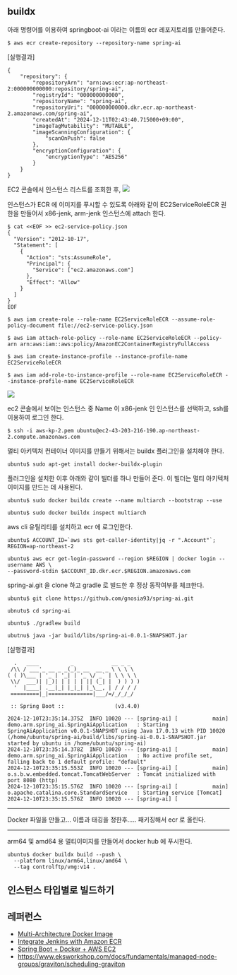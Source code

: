 ## buildx ##

아래 명령어를 이용하여 springboot-ai 이라는 이름의 ecr 레포지토리를 만들어준다.
```
$ aws ecr create-repository --repository-name spring-ai
```

[실행결과]
```
{
    "repository": {
        "repositoryArn": "arn:aws:ecr:ap-northeast-2:000000000000:repository/spring-ai",
        "registryId": "000000000000",
        "repositoryName": "spring-ai",
        "repositoryUri": "000000000000.dkr.ecr.ap-northeast-2.amazonaws.com/spring-ai",
        "createdAt": "2024-12-11T02:43:40.715000+09:00",
        "imageTagMutability": "MUTABLE",
        "imageScanningConfiguration": {
            "scanOnPush": false
        },
        "encryptionConfiguration": {
            "encryptionType": "AES256"
        }
    }
}
```

EC2 콘솔에서 인스턴스 리스트를 조회한 후, 
![](https://github.com/gnosia93/eks-grv-mig/blob/main/tutorial/images/ec2-1.png)

인스턴스가 ECR 에 이미지를 푸시할 수 있도록 아래와 같이 EC2ServiceRoleECR 권한을 만들어서 x86-jenk, arm-jenk 인스턴스에 attach 한다.   
```
$ cat <<EOF >> ec2-service-policy.json
{
  "Version": "2012-10-17",
  "Statement": [
    {
      "Action": "sts:AssumeRole",
      "Principal": {
        "Service": ["ec2.amazonaws.com"]
      },
      "Effect": "Allow"
    }
  ]
}
EOF

$ aws iam create-role --role-name EC2ServiceRoleECR --assume-role-policy-document file://ec2-service-policy.json

$ aws iam attach-role-policy --role-name EC2ServiceRoleECR --policy-arn arn:aws:iam::aws:policy/AmazonEC2ContainerRegistryFullAccess

$ aws iam create-instance-profile --instance-profile-name EC2ServiceRoleECR

$ aws iam add-role-to-instance-profile --role-name EC2ServiceRoleECR --instance-profile-name EC2ServiceRoleECR
```
![](https://github.com/gnosia93/eks-grv-mig/blob/main/tutorial/images/ec2-2.png)

ec2 콘솔에서 보이는 인스턴스 중 Name 이 x86-jenk 인 인스턴스를 선택하고, ssh를 이용하여 로그인 한다.
```
$ ssh -i aws-kp-2.pem ubuntu@ec2-43-203-216-190.ap-northeast-2.compute.amazonaws.com
```

멀티 아키텍처 컨테이너 이미지를 만들기 위해서는 buildx 플러그인을 설치해야 한다. 
```
ubuntu$ sudo apt-get install docker-buildx-plugin
```

플러그인을 설치한 이후 아래와 같이 빌더를 하나 만들어 준다. 이 빌더는 멀티 아키텍처 이미지를 만드는 데 사용된다.  
```
ubuntu$ sudo docker buildx create --name multiarch --bootstrap --use

ubuntu$ sudo docker buildx inspect multiarch
```


aws cli 유틸리티를 설치하고 ecr 에 로그인한다.
```
ubuntu$ ACCOUNT_ID=`aws sts get-caller-identity|jq -r ".Account"`; REGION=ap-northeast-2

ubuntu$ aws ecr get-login-password --region $REGION | docker login --username AWS \
--password-stdin $ACCOUNT_ID.dkr.ecr.$REGION.amazonaws.com
```

spring-ai.git 을 clone 하고 gradle 로 빌드한 후 정상 동작여부를 체크한다.
```
ubuntu$ git clone https://github.com/gnosia93/spring-ai.git

ubnutu$ cd spring-ai

ubuntu$ ./gradlew build

ubutnu$ java -jar build/libs/spring-ai-0.0.1-SNAPSHOT.jar
```
[실행결과]
```
  .   ____          _            __ _ _
 /\\ / ___'_ __ _ _(_)_ __  __ _ \ \ \ \
( ( )\___ | '_ | '_| | '_ \/ _` | \ \ \ \
 \\/  ___)| |_)| | | | | || (_| |  ) ) ) )
  '  |____| .__|_| |_|_| |_\__, | / / / /
 =========|_|==============|___/=/_/_/_/

 :: Spring Boot ::                (v3.4.0)

2024-12-10T23:35:14.375Z  INFO 10020 --- [spring-ai] [           main] demo.arm.spring_ai.SpringAiApplication   : Starting SpringAiApplication v0.0.1-SNAPSHOT using Java 17.0.13 with PID 10020 (/home/ubuntu/spring-ai/build/libs/spring-ai-0.0.1-SNAPSHOT.jar started by ubuntu in /home/ubuntu/spring-ai)
2024-12-10T23:35:14.378Z  INFO 10020 --- [spring-ai] [           main] demo.arm.spring_ai.SpringAiApplication   : No active profile set, falling back to 1 default profile: "default"
2024-12-10T23:35:15.553Z  INFO 10020 --- [spring-ai] [           main] o.s.b.w.embedded.tomcat.TomcatWebServer  : Tomcat initialized with port 8080 (http)
2024-12-10T23:35:15.576Z  INFO 10020 --- [spring-ai] [           main] o.apache.catalina.core.StandardService   : Starting service [Tomcat]
2024-12-10T23:35:15.576Z  INFO 10020 --- [spring-ai] [
```


***
Docker 파일을 만들고...
이름과 태깅을 정한후..... 패키징해서 ecr 로 올린다. 
***



arm64 및 amd64 용 멀티이미지를 만들어서 docker hub 에 푸시한다.
```
ubuntu$ docker buildx build --push \
  --platform linux/arm64,linux/amd64 \
  --tag controlftp/vmg:v14 .
```




## 인스턴스 타입별로 빌드하기 ##


## 레퍼런스 ##
* [Multi-Architecture Docker Image](https://medium.com/illumination/multi-architecture-docker-image-3637ba05e5eb)
* [Integrate Jenkins with Amazon ECR](https://medium.com/@lilnya79/integrate-jenkins-with-amazon-ecr-4946ca5b86e1)
* [Spring Boot + Docker + AWS EC2](https://velog.io/@wonizizi99/TIL-23.03.17)
* https://www.eksworkshop.com/docs/fundamentals/managed-node-groups/graviton/scheduling-graviton
